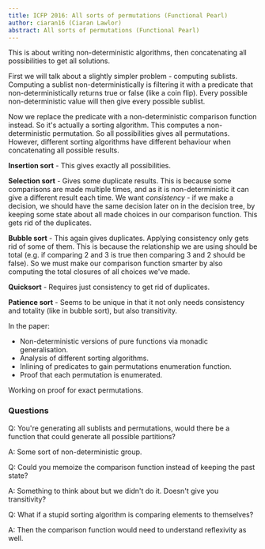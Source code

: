 ```yaml
---
title: ICFP 2016: All sorts of permutations (Functional Pearl)
author: ciaran16 (Ciaran Lawlor)
abstract: All sorts of permutations (Functional Pearl)
---
```


This is about writing non-deterministic algorithms, then concatenating all possibilities to get all solutions.

First we will talk about a slightly simpler problem - computing sublists. Computing a sublist non-deterministically is filtering it with a predicate that non-deterministically returns true or false (like a coin flip). Every possible non-deterministic value will then give every possible sublist.

Now we replace the predicate with a non-deterministic comparison function instead. So it's actually a sorting algorithm. This computes a non-deterministic permutation. So all possibilities gives all permutations. However, different sorting algorithms have different behaviour when concatenating all possible results.

**Insertion sort** - This gives exactly all possibilities.

**Selection sort** - Gives some duplicate results. This is because some comparisons are made multiple times, and as it is non-deterministic it can give a different result each time. We want *consistency* - if we make a decision, we should have the same decision later on in the decision tree, by keeping some state about all made choices in our comparison function. This gets rid of the duplicates.

**Bubble sort** - This again gives duplicates. Applying consistency only gets rid of some of them. This is because the relationship we are using should be total (e.g. if comparing 2 and 3 is true then comparing 3 and 2 should be false). So we must make our comparison function smarter by also computing the total closures of all choices we've made.

**Quicksort** -  Requires just consistency to get rid of duplicates.

**Patience sort** - Seems to be unique in that it not only needs consistency and totality (like in bubble sort), but also transitivity.

In the paper:
- Non-deterministic versions of pure functions via monadic generalisation.
- Analysis of different sorting algorithms.
- Inlining of predicates to gain permutations enumeration function.
- Proof that each permutation is enumerated.

Working on proof for exact permutations.

### Questions

Q: You're generating all sublists and permutations, would there be a function that could generate all possible partitions?

A: Some sort of non-deterministic group.

Q: Could you memoize the comparison function instead of keeping the past state?

A: Something to think about but we didn't do it. Doesn't give you transitivity?

Q: What if a stupid sorting algorithm is comparing elements to themselves?

A: Then the comparison function would need to understand reflexivity as well.
